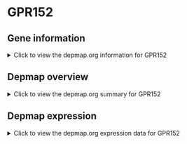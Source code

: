 <h1>GPR152</h1>

<h2>Gene information</h2>
<details>
  <summary>Click to view the depmap.org information for GPR152</summary>
  <iframe src="https://depmap.org/portal/gene/GPR152?tab=about" style="border:none;width:100%;height:800px"></iframe>
</details>

<h2>Depmap overview</h2>
<details>
  <summary>Click to view the depmap.org summary for GPR152</summary>
  <iframe src="https://depmap.org/portal/gene/GPR152?tab=overview" style="border:none;width:100%;height:800px"></iframe>
</details>

<h2>Depmap expression</h2>
<details>
  <summary>Click to view the depmap.org expression data for GPR152</summary>
  <iframe src="https://depmap.org/portal/gene/GPR152?tab=characterization" style="border:none;width:100%;height:800px"></iframe>
</details>


<!--
<h2>Reactome Pathway diagram</h2>
PNAME
-->


